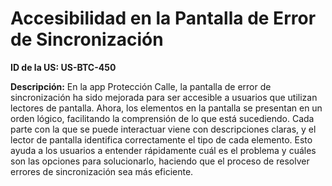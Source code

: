 # Accesibilidad en la Pantalla de Error de Sincronización

**ID de la US: US-BTC-450**

**Descripción:** En la app Protección Calle, la pantalla de error de sincronización ha sido mejorada para ser accesible a usuarios que utilizan lectores de pantalla. Ahora, los elementos en la pantalla se presentan en un orden lógico, facilitando la comprensión de lo que está sucediendo. Cada parte con la que se puede interactuar viene con descripciones claras, y el lector de pantalla identifica correctamente el tipo de cada elemento. Esto ayuda a los usuarios a entender rápidamente cuál es el problema y cuáles son las opciones para solucionarlo, haciendo que el proceso de resolver errores de sincronización sea más eficiente.
